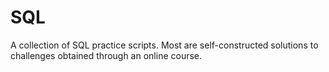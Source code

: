 # SQL
A collection of SQL practice scripts. Most are self-constructed solutions to challenges obtained through an online course.
